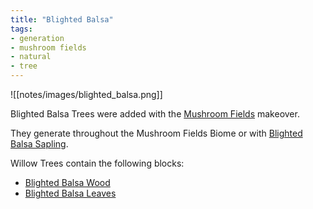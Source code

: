 ```yaml
---
title: "Blighted Balsa"
tags:
- generation
- mushroom fields
- natural
- tree
---
```


![[notes/images/blighted_balsa.png]]

Blighted Balsa Trees were added with the [Mushroom Fields](notes/makeover/mushroom_fields) makeover.

They generate throughout the Mushroom Fields Biome or with [Blighted Balsa Sapling](notes/block/blighted_balsa).

Willow Trees contain the following blocks:
- [Blighted Balsa Wood](notes/block/blighted_balsa)
- [Blighted Balsa Leaves](notes/block/blighted_balsa)

